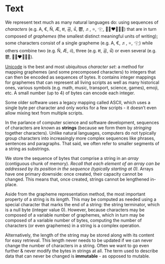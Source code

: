 # Text
We represent text much as many natural languages do: 
using sequences of _characters_ (e.g. A, €, Ñ, Æ, क्ष, 공, นั่, 鬱, ♬, ⭐, 𓂀, 👩🏻‍❤️‍💋‍👨🏾) that are in turn composed of _graphemes_ (the smallest distinct meaningful units of writing); 
some characters consist of a single grapheme (e.g. A, €, ♬, ⭐, 𓂀) while others combine two (e.g. Ñ, Æ, อ์), three (e.g. क्ष, 공, นั่) or even several (e.g. 鬱, 👩🏻‍❤️‍💋‍👨🏾).

[Unicode](https://www.joelonsoftware.com/articles/Unicode.html) is the best and most ubiquitous _character set_: 
a method for mapping graphemes (and some precomposed characters) to integers that can then be encoded as sequences of bytes. 
It contains integer mappings for graphemes that can represent all living scripts as well as many historical ones, 
various symbols (e.g. math, music, transport, science, games), emoji, etc. 
A small number (up to 4) of bytes can encode each integer. 

Some older software uses a legacy mapping called ASCII, which uses a single byte per character and only works for a few scripts - it doesn’t even allow mixing text from multiple scripts. 

In the parlance of computer science and software development, sequences of characters are known as **strings** 
(because we form them by _stringing_ together characters). 
Unlike natural languages, computers do not typically group characters into increasingly more complex sequences like phrases, sentences and paragraphs. 
That said, we often refer to smaller segments of a string as substrings.

We store the sequence of bytes that comprise a string in an _array_ (contiguous chunk of memory). 
_Recall that each element of an array can be addressed by its position in the sequence (typically starting at 0)._
Arrays have one primary downside: once created, their capacity cannot be changed. 
This means that, once created, strings cannot be lengthened in-place.

Aside from the grapheme representation method, the most important property of a string is its _length_. 
This may be computed as needed using a special character that marks the end of a string: the string terminator, which is a null byte (integer value 0). However, because characters may be composed of a variable number of graphemes, which in turn may be composed of a variable number of bytes, computing the number of characters (or even graphemes) in a string is a complex operation. 

Alternatively, the length of the string may be stored along with its content for easy retrieval. 
This length never needs to be updated if we can never change the number of characters in a string.
Often we want to go even further & never modify the bytes in strings at all. 
The term used to describe data that can never be changed is **immutable** - as opposed to mutable.
